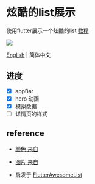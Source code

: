 # 炫酷的list展示

使用flutter展示一个炫酷的list [教程](http://jser.tech/2019/06/13/flutter-awesome-list/)

<img src="http://pt2k23f08.bkt.clouddn.com/awesomeList.gif">

[English](./README.md) | 简体中文

## 进度

- [x] appBar
- [x] hero 动画
- [x] 模拟数据
- [ ] 详情页的样式

## reference
- [颜色 来自](https://colorsupplyyy.com/app)
- [图片 来自](https://picsum.photos/)

- 启发于 [FlutterAwesomeList](https://github.com/samarthagarwal/FlutterAwesomeList)

